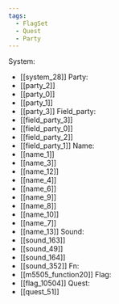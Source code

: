 ```yaml
---
tags:
  - FlagSet
  - Quest
  - Party
---
```

System:
- [[system_28]]
Party:
- [[party_2]]
- [[party_0]]
- [[party_1]]
- [[party_3]]
Field_party:
- [[field_party_3]]
- [[field_party_0]]
- [[field_party_2]]
- [[field_party_1]]
Name:
- [[name_1]]
- [[name_3]]
- [[name_12]]
- [[name_4]]
- [[name_6]]
- [[name_9]]
- [[name_8]]
- [[name_10]]
- [[name_7]]
- [[name_13]]
Sound:
- [[sound_163]]
- [[sound_49]]
- [[sound_164]]
- [[sound_352]]
Fn:
- [[m5505_function20]]
Flag:
- [[flag_10504]]
Quest:
- [[quest_51]]
